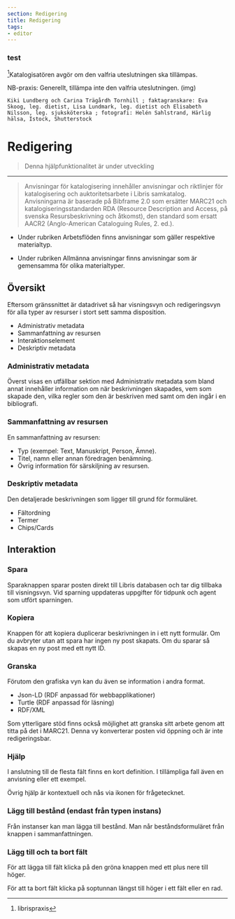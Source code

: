 ```yaml
---
section: Redigering
title: Redigering
tags:
- editor
---
```


### test
[^1]Katalogisatören avgör om den valfria uteslutningen ska tillämpas.

NB-praxis: Generellt, tillämpa inte den valfria uteslutningen.
	(img)

`Kiki Lundberg och Carina Trägårdh Tornhill ; faktagranskare: Eva Skoog, leg. dietist, Lisa Lundmark, leg. dietist och Elisabeth Nilsson, leg. sjuksköterska ; fotografi: Helén Sahlstrand, Härlig hälsa, Istock, Shutterstock`



# Redigering

> Denna hjälpfunktionalitet är under utveckling

---

>   Anvisningar för katalogisering innehåller anvisningar och riktlinjer för katalogisering och auktoritetsarbete i Libris samkatalog. Anvisningarna är baserade på Bibframe 2.0 som ersätter MARC21 och katalogiseringsstandarden RDA (Resource Description and Access, på svenska Resursbeskrivning och åtkomst), den standard som ersatt AACR2 (Anglo-American Cataloguing Rules, 2. ed.). 

* Under rubriken Arbetsflöden finns anvisningar som gäller respektive materialtyp.

* Under rubriken Allmänna anvisningar finns anvisningar som är gemensamma för olika materialtyper.

## Översikt

Eftersom gränssnittet är datadrivet så har visningsvyn och redigeringsvyn för alla typer av resurser i stort sett samma disposition.

  * Administrativ metadata
  * Sammanfattning av resursen
  * Interaktionselement
  * Deskriptiv metadata

### Administrativ metadata
Överst visas en utfällbar sektion med Administrativ metadata som bland annat innehåller information om när beskrivningen skapades, vem som skapade den, vilka regler som den är beskriven med samt om den ingår i en bibliografi.

### Sammanfattning av resursen
En sammanfattning av resursen:

  * Typ (exempel: Text, Manuskript, Person, Ämne).
  * Titel, namn eller annan föredragen benämning.
  * Övrig information för särskiljning av resursen.


### Deskriptiv metadata
Den detaljerade beskrivningen som ligger till grund för formuläret.

  * Fältordning
  * Termer
  * Chips/Cards

## Interaktion

### Spara

Sparaknappen sparar posten direkt till Libris databasen och tar dig tillbaka till visningsvyn. Vid sparning uppdateras uppgifter för tidpunk och agent som utfört sparningen.

### Kopiera

Knappen för att kopiera duplicerar beskrivningen in i ett nytt formulär. Om du avbryter utan att spara har ingen ny post skapats. Om du sparar så skapas en ny post med ett nytt ID.

### Granska

Förutom den grafiska vyn kan du även se information i andra format.

  * Json-LD (RDF anpassad för webbapplikationer) 
  * Turtle (RDF anpassad för läsning)
  * RDF/XML

Som ytterligare stöd finns också möjlighet att granska sitt arbete genom att titta på det i MARC21. Denna vy konverterar posten vid öppning och är inte redigeringsbar.

### Hjälp

I anslutning till de flesta fält finns en kort definition. I tillämpliga fall även en anvisning eller ett exempel.

Övrig hjälp är kontextuell och nås via ikonen för frågetecknet.

### Lägg till bestånd (endast från typen instans)

Från instanser kan man lägga till bestånd. Man når beståndsformuläret från knappen i sammanfattningen.

### Lägg till och ta bort fält

För att lägga till fält klicka på den gröna knappen med ett plus nere till höger.

För att ta bort fält klicka på soptunnan längst till höger i ett fält eller en rad.

[^1]:	librispraxis